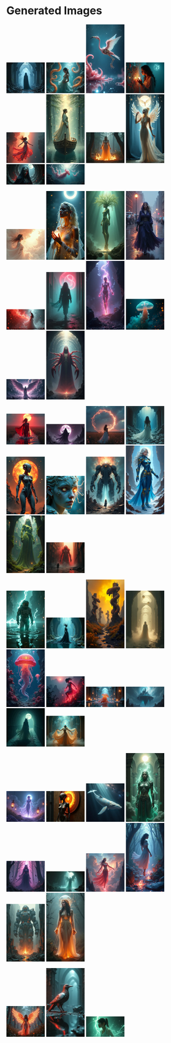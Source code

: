 # Generated Images



<img src="2025_06_20_01_thumb.webp" width="100"/> <img src="2025_06_20_02_thumb.webp" width="100"/> <img src="2025_06_20_03_thumb.webp" width="100"/> <img src="2025_06_20_04_thumb.webp" width="100"/> <img src="2025_06_20_05_thumb.webp" width="100"/> <img src="2025_06_20_06_thumb.webp" width="100"/> <img src="2025_06_20_07_thumb.webp" width="100"/> <img src="2025_06_20_08_thumb.webp" width="100"/> <img src="2025_06_20_09_thumb.webp" width="100"/> <img src="2025_06_20_10_thumb.webp" width="100"/>

<img src="2025_06_20_11_thumb.webp" width="100"/> <img src="2025_06_20_12_thumb.webp" width="100"/> <img src="2025_06_20_13_thumb.webp" width="100"/> <img src="2025_06_20_14_thumb.webp" width="100"/> <img src="2025_06_20_15_thumb.webp" width="100"/> <img src="2025_06_20_16_thumb.webp" width="100"/> <img src="2025_06_20_17_thumb.webp" width="100"/> <img src="2025_06_20_18_thumb.webp" width="100"/> <img src="2025_06_20_19_thumb.webp" width="100"/> <img src="2025_06_20_20_thumb.webp" width="100"/>

<img src="2025_06_20_21_thumb.webp" width="100"/> <img src="2025_06_20_22_thumb.webp" width="100"/> <img src="2025_06_20_23_thumb.webp" width="100"/> <img src="2025_06_20_24_thumb.webp" width="100"/> <img src="2025_06_20_25_thumb.webp" width="100"/> <img src="2025_06_20_26_thumb.webp" width="100"/> <img src="2025_06_20_27_thumb.webp" width="100"/> <img src="2025_06_20_28_thumb.webp" width="100"/> <img src="2025_06_20_29_thumb.webp" width="100"/> <img src="2025_06_20_30_thumb.webp" width="100"/>

<img src="2025_06_20_31_thumb.webp" width="100"/> <img src="2025_06_20_32_thumb.webp" width="100"/> <img src="2025_06_20_33_thumb.webp" width="100"/> <img src="2025_06_20_34_thumb.webp" width="100"/> <img src="2025_06_20_35_thumb.webp" width="100"/> <img src="2025_06_20_36_thumb.webp" width="100"/> <img src="2025_06_20_37_thumb.webp" width="100"/> <img src="2025_06_20_38_thumb.webp" width="100"/> <img src="2025_06_20_39_thumb.webp" width="100"/> <img src="2025_06_20_40_thumb.webp" width="100"/>

<img src="2025_06_20_41_thumb.webp" width="100"/> <img src="2025_06_20_42_thumb.webp" width="100"/> <img src="2025_06_20_43_thumb.webp" width="100"/> <img src="2025_06_20_44_thumb.webp" width="100"/> <img src="2025_06_20_45_thumb.webp" width="100"/> <img src="2025_06_20_46_thumb.webp" width="100"/> <img src="2025_06_20_47_thumb.webp" width="100"/> <img src="2025_06_20_48_thumb.webp" width="100"/> <img src="2025_06_20_49_thumb.webp" width="100"/> <img src="2025_06_20_50_thumb.webp" width="100"/>

<img src="2025_06_20_51_thumb.webp" width="100"/> <img src="2025_06_20_52_thumb.webp" width="100"/> <img src="2025_06_20_53_thumb.webp" width="100"/>